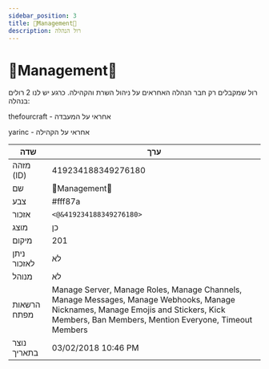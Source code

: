 ```yaml
---
sidebar_position: 3
title: 🤙Management🤙
description: רול הנהלה
---
```


# 🤙Management🤙
רול שמקבלים רק חבר הנהלה האחראים על ניהול השרת והקהילה.
כרגע יש לנו 2 רולים בנהלה:

thefourcraft - אחראי על המעבדה

yarinc - אחראי על הקהילה


| שדה               | ערך                                                                                                                                         |
|-------------------|-----------------------------------------------------------------------------------------------------------------------------------------------|
| מזהה (ID)         | 419234188349276180                                                                                                                            |
| שם                | 🤙Management🤙                                                                                                                                 |
| צבע               | #fff87a                                                                                                                                       |
| אזכור             | `<@&419234188349276180>`                                                                                                                      |
| מוצג              | כן                                                                                                                                            |
| מיקום             | 201                                                                                                                                           |
| ניתן לאזכור       | לא                                                                                                                                            |
| מנוהל             | לא                                                                                                                                            |
| הרשאות מפתח      | Manage Server, Manage Roles, Manage Channels, Manage Messages, Manage Webhooks, Manage Nicknames, Manage Emojis and Stickers, Kick Members, Ban Members, Mention Everyone, Timeout Members |
| נוצר בתאריך       | 03/02/2018 10:46 PM                                                                                                                           |